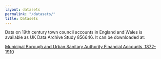 ```yaml
---
layout: datasets
permalink: "/datasets/"
title: Datasets
---
```


Data on 19th century town council accounts in England and Wales is available as UK Data Archive Study 856646. It can be downloaded at:

[Municipal Borough and Urban Sanitary Authority Financial Accounts, 1872-1910](https://doi.org/10.5255/UKDA-SN-856646)


